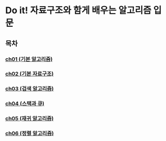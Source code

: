 # Do it! 자료구조와 함게 배우는 알고리즘 입문

## 목차

### [ch01 (기본 알고리즘)](md/01.md)

### [ch02 (기본 자료구조)](md/02.md)

### [ch03 (검색 알고리즘)](md/03.md)

### [ch04 (스택과 큐)](md/04.md)

### [ch05 (재귀 알고리즘)](md/05.md)

### [ch06 (정렬 알고리즘)](md/06.md)